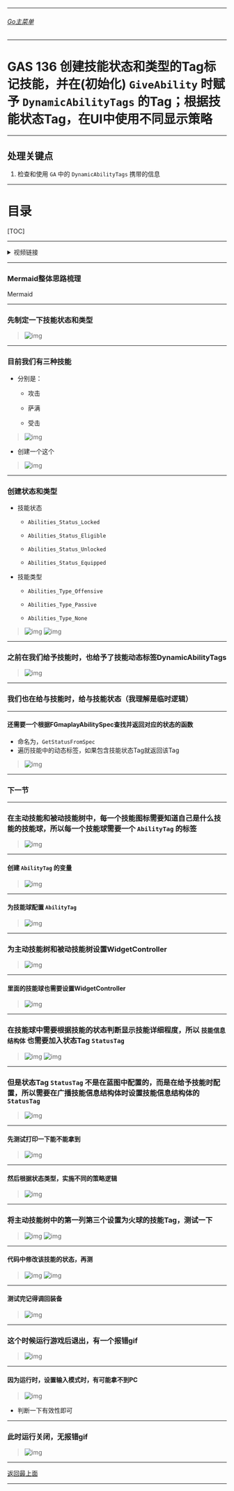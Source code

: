 ___________________________________________________________________________________________
###### [Go主菜单](../MainMenu.md)
___________________________________________________________________________________________

# GAS 136 创建技能状态和类型的Tag标记技能，并在(初始化) `GiveAbility` 时赋予 `DynamicAbilityTags` 的Tag；根据技能状态Tag，在UI中使用不同显示策略

___________________________________________________________________________________________

## 处理关键点

1. 检查和使用 `GA` 中的 `DynamicAbilityTags` 携带的信息


___________________________________________________________________________________________

# 目录


[TOC]


___________________________________________________________________________________________

<details>
<summary>视频链接</summary>

[12. Ability Status and Type_哔哩哔哩_bilibili](https://www.bilibili.com/video/BV1TH4y1L7NP/?p=79&spm_id_from=pageDriver&vd_source=9e1e64122d802b4f7ab37bd325a89e6c)

[13. Showing Abilities in the Spell Tree_哔哩哔哩_bilibili](https://www.bilibili.com/video/BV1TH4y1L7NP/?p=80&spm_id_from=pageDriver&vd_source=9e1e64122d802b4f7ab37bd325a89e6c)

------

</details>

___________________________________________________________________________________________

### Mermaid整体思路梳理

Mermaid

___________________________________________________________________________________________

### 先制定一下技能状态和类型
>![img](https://api2.mubu.com/v3/document_image/25165450_d9bf130e-836a-4742-8716-cf8ffd6d105d.png)


------

### 目前我们有三种技能

  - 分别是：

    - 攻击

    - 萨满

    - 受击
>![img](https://api2.mubu.com/v3/document_image/25165450_f4ddcffe-b125-42cf-a14d-1d40f342c9cd.png)

  - 创建一个这个
>![img](https://api2.mubu.com/v3/document_image/25165450_f55d8024-8f2d-4b8e-a596-7fa0988987c2.png)


------

### 创建状态和类型

  - 技能状态

    - `Abilities_Status_Locked`

    - `Abilities_Status_Eligible`

    - `Abilities_Status_Unlocked`

    - `Abilities_Status_Equipped`
  - 技能类型

    - `Abilities_Type_Offensive`

    - `Abilities_Type_Passive`

    - `Abilities_Type_None`
>![img](https://api2.mubu.com/v3/document_image/25165450_563a24de-7b1a-423a-8d45-487656081408.png)
>![img](https://api2.mubu.com/v3/document_image/25165450_09838140-bd59-491a-e304-2fd2b6f5905b.png)


------

### 之前在我们给予技能时，也给予了技能动态标签DynamicAbilityTags
>![img](https://api2.mubu.com/v3/document_image/25165450_db3f47b4-9785-4680-82e6-2130ef75cae4.png)


------

### 我们也在给与技能时，给与技能状态（我理解是临时逻辑）


------

#### 还需要一个根据FGmaplayAbilitySpec查找并返回对应的状态的函数

  - 命名为，`GetStatusFromSpec`
  - 遍历技能中的动态标签，如果包含技能状态Tag就返回该Tag
>![img](https://api2.mubu.com/v3/document_image/25165450_6b7904de-51db-465e-b8f1-bf90a9c45399.png)


------

### 下一节


------

### 在主动技能和被动技能树中，每一个技能图标需要知道自己是什么技能的技能球，所以每一个技能球需要一个 `AbilityTag` 的标签
>![img](https://api2.mubu.com/v3/document_image/25165450_de2d1112-8dd9-4f7a-c48f-d2906fc54ac3.png)


------

#### 创建 `AbilityTag` 的变量
>![img](https://api2.mubu.com/v3/document_image/25165450_26439985-eee9-4064-e8d4-2f6fe8063564.png)


------

#### 为技能球配置 `AbilityTag`
>![img](https://api2.mubu.com/v3/document_image/25165450_c819281c-589d-4bf5-a0e0-a4b009125777.png)


------

### 为主动技能树和被动技能树设置WidgetController
>![img](https://api2.mubu.com/v3/document_image/25165450_352b10fe-1989-4964-e05f-828a7e0a59ee.png)


------

#### 里面的技能球也需要设置WidgetController
>![img](https://api2.mubu.com/v3/document_image/25165450_d31aabbb-bdc9-4797-9056-be8fa8a89d65.png)


------

### 在技能球中需要根据技能的状态判断显示技能详细程度，所以 `技能信息结构体` 也需要加入状态Tag `StatusTag`
>![img](https://api2.mubu.com/v3/document_image/25165450_ce088b54-9808-4983-990c-9a112245d369.png)
>![img](https://api2.mubu.com/v3/document_image/5a302a53-2fda-4e29-ae59-223b7fd91497-25165450.jpg)


------

### 但是状态Tag `StatusTag` 不是在蓝图中配置的，而是在给予技能时配置，所以需要在广播技能信息结构体时设置技能信息结构体的 `StatusTag`
>![img](https://api2.mubu.com/v3/document_image/25165450_aadbc7e3-7740-4c4a-9be1-504e476d7c77.png)


------

#### 先测试打印一下能不能拿到
>![img](https://api2.mubu.com/v3/document_image/25165450_b97becae-40c3-4396-96c2-8e5e3cca76a8.png)


------

#### 然后根据状态类型，实施不同的策略逻辑
>![img](https://api2.mubu.com/v3/document_image/25165450_7969be1d-13ee-4c46-fb34-ab361022c407.png)


------

### 将主动技能树中的第一列第三个设置为火球的技能Tag，测试一下
>![img](https://api2.mubu.com/v3/document_image/25165450_594213fe-a065-4380-9eca-74ac9e9743c4.png)
>![img](https://api2.mubu.com/v3/document_image/25165450_810c09f5-8686-4deb-857b-dc0da554fa16.png)


------

#### 代码中修改该技能的状态，再测
>![img](https://api2.mubu.com/v3/document_image/25165450_9f72c83a-6a25-45d4-941e-229de32deff9.png)
>![img](https://api2.mubu.com/v3/document_image/25165450_eb71ae96-9d3a-410f-8944-53310dbbe00f.png)


------

#### 测试完记得调回装备
>![img](https://api2.mubu.com/v3/document_image/25165450_43dcba95-1b3a-44c3-c39f-ba77a8886d9e.png)


------

### 这个时候运行游戏后退出，有一个报错gif
>![img](https://api2.mubu.com/v3/document_image/25165450_daaa4b65-b9e9-4632-b34b-adcaab6c6b65.png)


------

#### 因为运行时，设置输入模式时，有可能拿不到PC
>![img](https://api2.mubu.com/v3/document_image/25165450_d5f83921-f0be-4e4f-cbff-072551b521a0.png)

- 判断一下有效性即可


------

### 此时运行关闭，无报错gif
>![img](https://api2.mubu.com/v3/document_image/25165450_2846748e-a18a-406d-dbe6-9283e3eec40d.png)


___________________________________________________________________________________________

[返回最上面](#Go主菜单)

___________________________________________________________________________________________